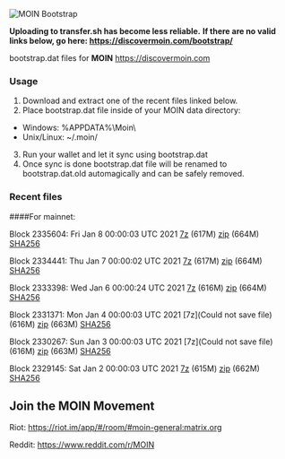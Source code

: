 ![MOIN Bootstrap](https://i.imgur.com/KjM1jMp.jpg)

**Uploading to transfer.sh has become less reliable.**
**If there are no valid links below, go here: https://discovermoin.com/bootstrap/**

bootstrap.dat files for **MOIN** https://discovermoin.com

### Usage

1. Download and extract one of the recent files linked below.
2. Place bootstrap.dat file inside of your MOIN data directory:
 - Windows: %APPDATA%\Moin\
 - Unix/Linux: ~/.moin/
3. Run your wallet and let it sync using bootstrap.dat
4. Once sync is done bootstrap.dat file will be renamed to bootstrap.dat.old automagically and can be safely removed.


### Recent files

####For mainnet:

Block 2335604: Fri Jan  8 00:00:03 UTC 2021 [7z](https://transfer.sh/e6Eqr/bootstrap.dat.20210108.7z) (617M) [zip](https://transfer.sh/FDyz4/bootstrap.dat.20210108.zip) (664M) [SHA256](https://transfer.sh/Voxx5/sha256.txt)

Block 2334441: Thu Jan  7 00:00:02 UTC 2021 [7z](https://transfer.sh/13fCrf/bootstrap.dat.20210107.7z) (617M) [zip](https://transfer.sh/Z1wDV/bootstrap.dat.20210107.zip) (664M) [SHA256](https://transfer.sh/MuWzr/sha256.txt)

Block 2333398: Wed Jan  6 00:00:24 UTC 2021 [7z](https://transfer.sh/aUrjn/bootstrap.dat.20210106.7z) (616M) [zip](https://transfer.sh/dLGug/bootstrap.dat.20210106.zip) (664M) [SHA256](https://transfer.sh/STUMF/sha256.txt)

Block 2331371: Mon Jan  4 00:00:03 UTC 2021 [7z](Could not save file) (616M) [zip]() (663M) [SHA256]()

Block 2330267: Sun Jan  3 00:00:03 UTC 2021 [7z](Could not save file) (616M) [zip]() (663M) [SHA256]()

Block 2329145: Sat Jan  2 00:00:03 UTC 2021 [7z]() (615M) [zip]() (662M) [SHA256]()

## Join the MOIN Movement

Riot: https://riot.im/app/#/room/#moin-general:matrix.org

Reddit: https://www.reddit.com/r/MOIN

